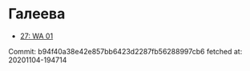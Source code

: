 # Галеева
- [27: WA 01](27.md)

Commit: b94f40a38e42e857bb6423d2287fb56288997cb6
 fetched at: 20201104-194714
